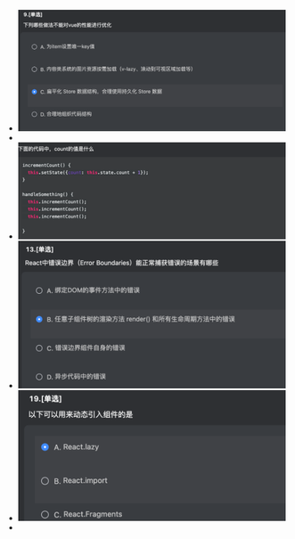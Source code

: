 - ![image.png](../assets/image_1698032757354_0.png)
-
- ![image.png](../assets/image_1698032936576_0.png)
- ![image.png](../assets/image_1698033020960_0.png)
- ![image.png](../assets/image_1698033128882_0.png)
-